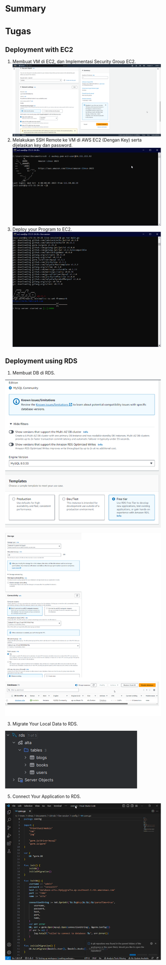 # Summary

# Tugas
## Deployment with EC2

1. Membuat VM di EC2, dan Implementasi Security Group EC2.
![MAKE_EC2](Screenshot/nomor1_1.png)
2. Melakukan SSH Remote ke VM di AWS EC2 (Dengan Key) serta dijelaskan key dan password.
![SSH](Screenshot/nomor1_2.png)
3. Deploy your Program to EC2.
![DEPLOY](Screenshot/nomor1_3.png)

## Deployment using RDS


1. Membuat DB di RDS.
   
![DB_RDS1](Screenshot/nomor2_1.png)

![DB_RDS2](Screenshot/nomor2_11.png)

3. Migrate Your Local Data to RDS.
   
![MIGRATE](Screenshot/migrate.png)

5. Connect Your Application to RDS.
   
![CONNECT](Screenshot/nomor2_2.png)

